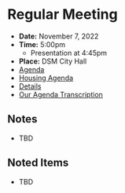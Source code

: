 # Regular Meeting

- **Date:** November 7, 2022
- **Time:** 5:00pm
    - Presentation at 4:45pm
- **Place:** DSM City Hall
- [Agenda](https://councildocs.dsm.city/agendas/ag20221107.pdf)
- [Housing Agenda](https://councildocs.dsm.city/agendas/mg20221107.pdf)
- [Details](https://www.dsm.city/citycouncil_detail_T60_R2129.php)
- [Our Agenda Transcription](#/view/agenda~2022~transcription~11-07_RM)

## Notes

- TBD

## Noted Items

- TBD
